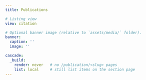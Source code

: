 ```yaml
---
title: Publications

# Listing view
view: citation

# Optional banner image (relative to `assets/media/` folder).
banner:
  caption: ''
  image: ''

cascade:
  _build:
    render: never   # no /publication/<slug> pages
    list: local     # still list items on the section page
---
```


